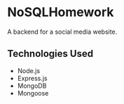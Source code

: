 # NoSQLHomework
A backend for a social media website.

## Technologies Used
- Node.js
- Express.js
- MongoDB
- Mongoose